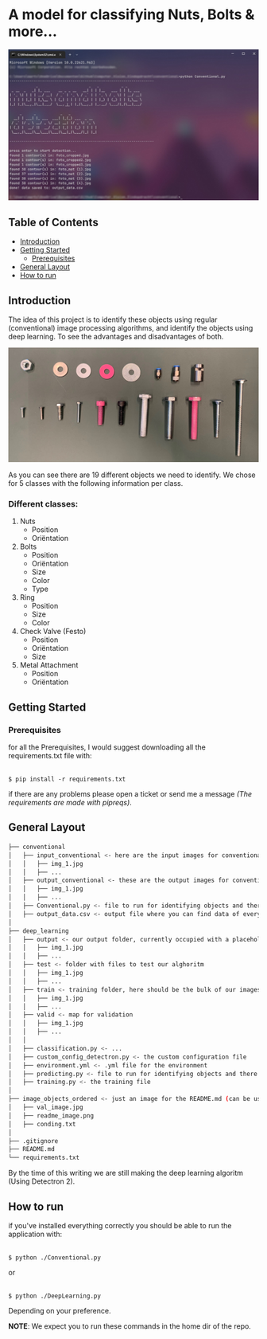 # A model for classifying Nuts, Bolts & more...

![image of all parts](./image_objects_ordered/readme_image.png)

## Table of Contents

+ [Introduction](#introduction)
+ [Getting Started](#getting_started)
    + [Prerequisites](#prerequisites)
+ [General Layout](#general_layout)
+ [How to run](#how_to_run)


## Introduction <a name = "introduction"></a>
The idea of this project is to identify these objects using regular (conventional) image processing algorithms, and identify the objects using deep learning. To see the advantages and disadvantages of both.

![image of all parts](./image_objects_ordered/val_image.jpg)

As you can see there are 19 different objects we need to identify. We chose for 5 classes with the following information per class. 

### Different classes:

1. Nuts
    - Position
    - Oriëntation
2. Bolts
    - Position
    - Oriëntation
    - Size
    - Color
    - Type
3. Ring
    - Position
    - Size
    - Color
4. Check Valve (Festo)
    - Position
    - Oriëntation
    - Size
5. Metal Attachment
    - Position
    - Oriëntation

## Getting Started <a name = "getting_started"></a>

### Prerequisites  <a name = "prerequisites"></a>

for all the Prerequisites, I would suggest downloading all the requirements.txt file with:

```ShellSession

$ pip install -r requirements.txt
```

if there are any problems please open a ticket or send me a message *(The requirements are made with pipreqs)*.

## General Layout <a name = "general_layout"></a>

```bash
├── conventional
│   ├── input_conventional <- here are the input images for conventional image processing
│   │   ├── img_1.jpg
│   │   ├── ...
│   ├── output_conventional <- these are the output images for conventional image processing
│   │   ├── img_1.jpg
│   │   ├── ...
│   ├── Conventional.py <- file to run for identifying objects and there features using conventional methods
│   ├── output_data.csv <- output file where you can find data of every contour in the images
│
├── deep_learning
│   ├── output <- our output folder, currently occupied with a placeholder
│   │   ├── img_1.jpg
│   │   ├── ...
│   ├── test <- folder with files to test our alghoritm
│   │   ├── img_1.jpg
│   │   ├── ...
│   ├── train <- training folder, here should be the bulk of our images
│   │   ├── img_1.jpg
│   │   ├── ...
│   ├── valid <- map for validation
│   │   ├── img_1.jpg
│   │   ├── ...
│   │   
│   ├── classification.py <- ...
│   ├── custom_config_detectron.py <- the custom configuration file
│   ├── environment.yml <- .yml file for the environment
│   ├── predicting.py <- file to run for identifying objects and there features using detectron2
│   ├── training.py <- the training file
│
├── image_objects_ordered <- just an image for the README.md (can be used for validation)
│   ├── val_image.jpg
│   ├── readme_image.png
│   ├── conding.txt
│
├── .gitignore
├── README.md
└── requirements.txt
```

By the time of this writing we are still making the deep learning algoritm (Using Detectron 2).

## How to run <a name = "how_to_run"></a>

if you've installed everything correctly you should be able to run the application with:

```ShellSession

$ python ./Conventional.py
```

or 

```ShellSession

$ python ./DeepLearning.py
```

Depending on your preference. 

**NOTE**: We expect you to run these commands in the home dir of the repo.